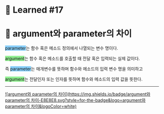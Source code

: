 # 🌟 Learned #17

# 🔶 argument와 parameter의 차이

<span style="background-color:lightskyblue">parameter</span>는 함수 혹은 메소드 정의에서 나열되는 변수 명이다.

<span style="background-color:lightgreen">argument</span>는 함수 혹은 메소드를 호출할 때 전달 혹은 입력되는 실제 값이다.

즉
<span style="background-color:lightskyblue">parameter</span>는 매개변수를 뜻하며 함수와 메소드의 입력 변수 명을 의미하고

<span style="background-color:lightgreen">argument</span>는 전달인자 또는 인자를 뜻하며 함수와 메소드의 입력 값을 뜻한다.

---

[![argument와 parameter의 차이](https://img.shields.io/badge/argument와 parameter의 차이-E8E8E8.svg?style=for-the-badge&logo=argument와 parameter의 차이&logoColor=white)](https://velog.io/@hyungminjin/%EA%B0%9C%EB%85%90-argument%EC%99%80-parameter%EC%9D%98-%EC%B0%A8%EC%9D%B4)
